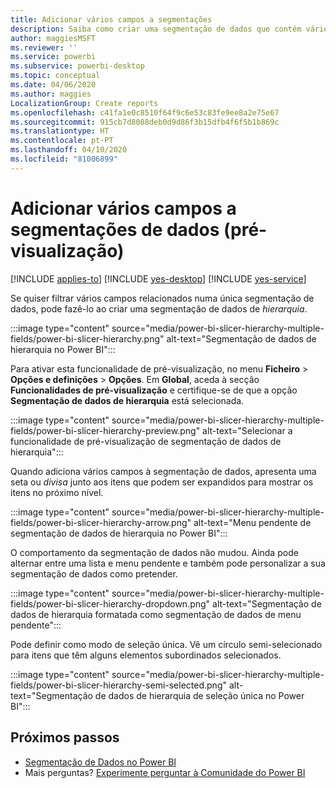```yaml
---
title: Adicionar vários campos a segmentações
description: Saiba como criar uma segmentação de dados que contém vários campos numa hierarquia.
author: maggiesMSFT
ms.reviewer: ''
ms.service: powerbi
ms.subservice: powerbi-desktop
ms.topic: conceptual
ms.date: 04/06/2020
ms.author: maggies
LocalizationGroup: Create reports
ms.openlocfilehash: c41fa1e0c8510f64f9c6e53c83fe9ee8a2e75e67
ms.sourcegitcommit: 915cb7d8088deb0d9d86f3b15dfb4f6f5b1b869c
ms.translationtype: HT
ms.contentlocale: pt-PT
ms.lasthandoff: 04/10/2020
ms.locfileid: "81006899"
---
```

# <a name="add-multiple-fields-to-a-slicer-preview"></a>Adicionar vários campos a segmentações de dados (pré-visualização)

[!INCLUDE [applies-to](../includes/applies-to.md)] [!INCLUDE [yes-desktop](../includes/yes-desktop.md)] [!INCLUDE [yes-service](../includes/yes-service.md)]

Se quiser filtrar vários campos relacionados numa única segmentação de dados, pode fazê-lo ao criar uma segmentação de dados de *hierarquia*. 

:::image type="content" source="media/power-bi-slicer-hierarchy-multiple-fields/power-bi-slicer-hierarchy.png" alt-text="Segmentação de dados de hierarquia no Power BI":::

Para ativar esta funcionalidade de pré-visualização, no menu **Ficheiro** > **Opções e definições** > **Opções**. Em **Global**, aceda à secção **Funcionalidades de pré-visualização** e certifique-se de que a opção **Segmentação de dados de hierarquia** está selecionada.

:::image type="content" source="media/power-bi-slicer-hierarchy-multiple-fields/power-bi-slicer-hierarchy-preview.png" alt-text="Selecionar a funcionalidade de pré-visualização de segmentação de dados de hierarquia":::

Quando adiciona vários campos à segmentação de dados, apresenta uma seta ou *divisa* junto aos itens que podem ser expandidos para mostrar os itens no próximo nível.

:::image type="content" source="media/power-bi-slicer-hierarchy-multiple-fields/power-bi-slicer-hierarchy-arrow.png" alt-text="Menu pendente de segmentação de dados de hierarquia no Power BI":::
 
O comportamento da segmentação de dados não mudou. Ainda pode alternar entre uma lista e menu pendente e também pode personalizar a sua segmentação de dados como pretender.

:::image type="content" source="media/power-bi-slicer-hierarchy-multiple-fields/power-bi-slicer-hierarchy-dropdown.png" alt-text="Segmentação de dados de hierarquia formatada como segmentação de dados de menu pendente":::
 
Pode definir como modo de seleção única. Vê um círculo semi-selecionado para itens que têm alguns elementos subordinados selecionados.
 
:::image type="content" source="media/power-bi-slicer-hierarchy-multiple-fields/power-bi-slicer-hierarchy-semi-selected.png" alt-text="Segmentação de dados de hierarquia de seleção única no Power BI":::

## <a name="next-steps"></a>Próximos passos

- [Segmentação de Dados no Power BI](../visuals/power-bi-visualization-slicers.md)
- Mais perguntas? [Experimente perguntar à Comunidade do Power BI](https://community.powerbi.com/)